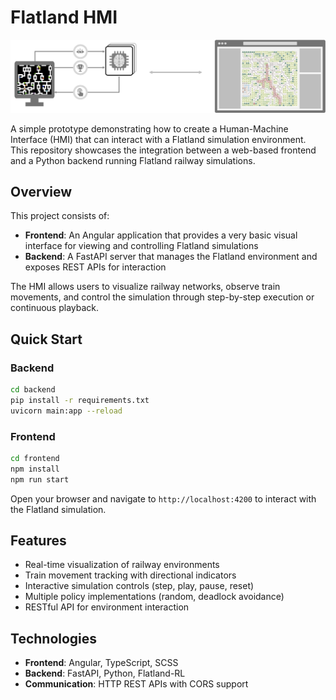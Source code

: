 # Flatland HMI

![Flatland HMI](flatland-hmi.png)

A simple prototype demonstrating how to create a Human-Machine Interface (HMI) that can interact with a Flatland simulation environment. This repository showcases the integration between a web-based frontend and a Python backend running Flatland railway simulations.

## Overview

This project consists of:

- **Frontend**: An Angular application that provides a very basic visual interface for viewing and controlling Flatland simulations
- **Backend**: A FastAPI server that manages the Flatland environment and exposes REST APIs for interaction

The HMI allows users to visualize railway networks, observe train movements, and control the simulation through step-by-step execution or continuous playback.

## Quick Start

### Backend
```bash
cd backend
pip install -r requirements.txt
uvicorn main:app --reload
```

### Frontend
```bash
cd frontend
npm install
npm run start
```

Open your browser and navigate to `http://localhost:4200` to interact with the Flatland simulation.

## Features

- Real-time visualization of railway environments
- Train movement tracking with directional indicators
- Interactive simulation controls (step, play, pause, reset)
- Multiple policy implementations (random, deadlock avoidance)
- RESTful API for environment interaction

## Technologies

- **Frontend**: Angular, TypeScript, SCSS
- **Backend**: FastAPI, Python, Flatland-RL
- **Communication**: HTTP REST APIs with CORS support